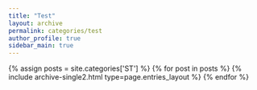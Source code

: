 ```yaml
---
title: "Test"
layout: archive
permalink: categories/test
author_profile: true
sidebar_main: true
---
```



{% assign posts = site.categories['ST'] %}
{% for post in posts %} {% include archive-single2.html type=page.entries_layout %} {% endfor %}